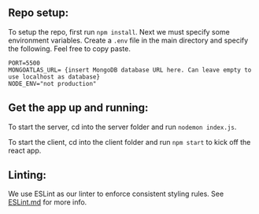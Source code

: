 
## Repo setup:
   To setup the repo, first run ```npm install```.
   Next we must specify some environment variables. Create  a ```.env``` file in the main directory and specify the following.
   Feel free to copy paste. 

    PORT=5500
    MONGOATLAS_URL= {insert MongoDB database URL here. Can leave empty to use localhost as database}
    NODE_ENV="not production"

## Get the app up and running:
  To start the server, cd into the server folder and run ```nodemon index.js```.

  To start the client, cd into the client folder and run ```npm start``` to kick off the react app.

## Linting:
  We use ESLint as our linter to enforce consistent styling rules. See [ESLint.md](ESLint.md) for more info.